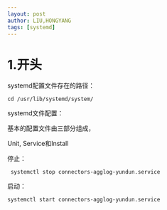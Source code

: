 ```yaml
---
layout: post
author: LIU,HONGYANG
tags: [systemd]
---
```




# 1.开头









systemd配置文件存在的路径：

```shell
cd /usr/lib/systemd/system/
```



systemd文件配置：

基本的配置文件由三部分组成，

Unit, Service和Install



停止：

```
 systemctl stop connectors-agglog-yundun.service		
```



启动：

```
systemctl start connectors-agglog-yundun.service	
```

